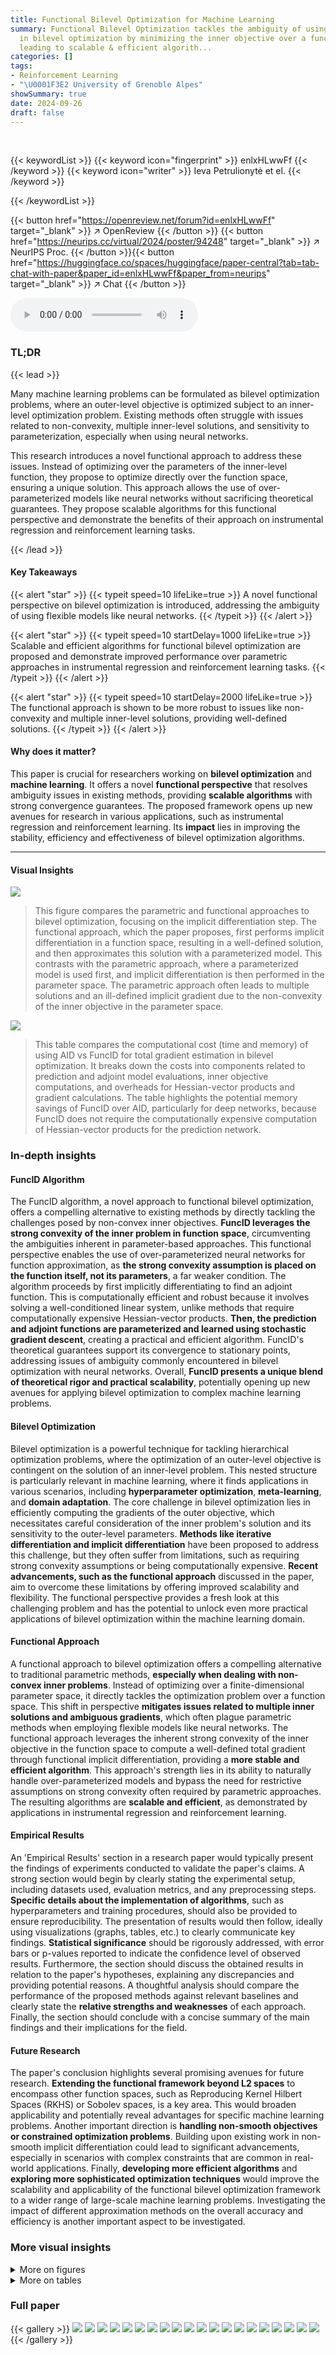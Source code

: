 ```yaml
---
title: Functional Bilevel Optimization for Machine Learning
summary: Functional Bilevel Optimization tackles the ambiguity of using neural networks
  in bilevel optimization by minimizing the inner objective over a function space,
  leading to scalable & efficient algorith...
categories: []
tags:
- Reinforcement Learning
- "\U0001F3E2 University of Grenoble Alpes"
showSummary: true
date: 2024-09-26
draft: false
---
```


<br>

{{< keywordList >}}
{{< keyword icon="fingerprint" >}} enlxHLwwFf {{< /keyword >}}
{{< keyword icon="writer" >}} Ieva Petrulionytė et el. {{< /keyword >}}
 
{{< /keywordList >}}

{{< button href="https://openreview.net/forum?id=enlxHLwwFf" target="_blank" >}}
↗ OpenReview
{{< /button >}}
{{< button href="https://neurips.cc/virtual/2024/poster/94248" target="_blank" >}}
↗ NeurIPS Proc.
{{< /button >}}{{< button href="https://huggingface.co/spaces/huggingface/paper-central?tab=tab-chat-with-paper&paper_id=enlxHLwwFf&paper_from=neurips" target="_blank" >}}
↗ Chat
{{< /button >}}



<audio controls>
    <source src="https://ai-paper-reviewer.com/enlxHLwwFf/podcast.wav" type="audio/wav">
    Your browser does not support the audio element.
</audio>


### TL;DR


{{< lead >}}

Many machine learning problems can be formulated as bilevel optimization problems, where an outer-level objective is optimized subject to an inner-level optimization problem. Existing methods often struggle with issues related to non-convexity, multiple inner-level solutions, and sensitivity to parameterization, especially when using neural networks.

This research introduces a novel functional approach to address these issues. Instead of optimizing over the parameters of the inner-level function, they propose to optimize directly over the function space, ensuring a unique solution. This approach allows the use of over-parameterized models like neural networks without sacrificing theoretical guarantees.  They propose scalable algorithms for this functional perspective and demonstrate the benefits of their approach on instrumental regression and reinforcement learning tasks.

{{< /lead >}}


#### Key Takeaways

{{< alert "star" >}}
{{< typeit speed=10 lifeLike=true >}} A novel functional perspective on bilevel optimization is introduced, addressing the ambiguity of using flexible models like neural networks. {{< /typeit >}}
{{< /alert >}}

{{< alert "star" >}}
{{< typeit speed=10 startDelay=1000 lifeLike=true >}} Scalable and efficient algorithms for functional bilevel optimization are proposed and demonstrate improved performance over parametric approaches in instrumental regression and reinforcement learning tasks. {{< /typeit >}}
{{< /alert >}}

{{< alert "star" >}}
{{< typeit speed=10 startDelay=2000 lifeLike=true >}} The functional approach is shown to be more robust to issues like non-convexity and multiple inner-level solutions, providing well-defined solutions. {{< /typeit >}}
{{< /alert >}}

#### Why does it matter?
This paper is crucial for researchers working on **bilevel optimization** and **machine learning**. It offers a novel **functional perspective** that resolves ambiguity issues in existing methods, providing **scalable algorithms** with strong convergence guarantees. The proposed framework opens up new avenues for research in various applications, such as instrumental regression and reinforcement learning. Its **impact** lies in improving the stability, efficiency and effectiveness of bilevel optimization algorithms.

------
#### Visual Insights



![](https://ai-paper-reviewer.com/enlxHLwwFf/figures_1_1.jpg)

> This figure compares the parametric and functional approaches to bilevel optimization, focusing on the implicit differentiation step.  The functional approach, which the paper proposes, first performs implicit differentiation in a function space, resulting in a well-defined solution, and then approximates this solution with a parameterized model. This contrasts with the parametric approach, where a parameterized model is used first, and implicit differentiation is then performed in the parameter space. The parametric approach often leads to multiple solutions and an ill-defined implicit gradient due to the non-convexity of the inner objective in the parameter space.





![](https://ai-paper-reviewer.com/enlxHLwwFf/tables_5_1.jpg)

> This table compares the computational cost (time and memory) of using AID vs FuncID for total gradient estimation in bilevel optimization.  It breaks down the costs into components related to prediction and adjoint model evaluations, inner objective computations, and overheads for Hessian-vector products and gradient calculations.  The table highlights the potential memory savings of FuncID over AID, particularly for deep networks, because FuncID does not require the computationally expensive computation of Hessian-vector products for the prediction network.





### In-depth insights


#### FuncID Algorithm
The FuncID algorithm, a novel approach to functional bilevel optimization, offers a compelling alternative to existing methods by directly tackling the challenges posed by non-convex inner objectives.  **FuncID leverages the strong convexity of the inner problem in function space**, circumventing the ambiguities inherent in parameter-based approaches.  This functional perspective enables the use of over-parameterized neural networks for function approximation, as **the strong convexity assumption is placed on the function itself, not its parameters**, a far weaker condition.  The algorithm proceeds by first implicitly differentiating to find an adjoint function.  This is computationally efficient and robust because it involves solving a well-conditioned linear system, unlike methods that require computationally expensive Hessian-vector products.  **Then, the prediction and adjoint functions are parameterized and learned using stochastic gradient descent**, creating a practical and efficient algorithm. FuncID's theoretical guarantees support its convergence to stationary points, addressing issues of ambiguity commonly encountered in bilevel optimization with neural networks.  Overall, **FuncID presents a unique blend of theoretical rigor and practical scalability**, potentially opening up new avenues for applying bilevel optimization to complex machine learning problems.

#### Bilevel Optimization
Bilevel optimization is a powerful technique for tackling hierarchical optimization problems, where the optimization of an outer-level objective is contingent on the solution of an inner-level problem.  This nested structure is particularly relevant in machine learning, where it finds applications in various scenarios, including **hyperparameter optimization**, **meta-learning**, and **domain adaptation**.  The core challenge in bilevel optimization lies in efficiently computing the gradients of the outer objective, which necessitates careful consideration of the inner problem's solution and its sensitivity to the outer-level parameters.  **Methods like iterative differentiation and implicit differentiation** have been proposed to address this challenge, but they often suffer from limitations, such as requiring strong convexity assumptions or being computationally expensive.  **Recent advancements, such as the functional approach** discussed in the paper, aim to overcome these limitations by offering improved scalability and flexibility.  The functional perspective provides a fresh look at this challenging problem and has the potential to unlock even more practical applications of bilevel optimization within the machine learning domain.

#### Functional Approach
A functional approach to bilevel optimization offers a compelling alternative to traditional parametric methods, **especially when dealing with non-convex inner problems**.  Instead of optimizing over a finite-dimensional parameter space, it directly tackles the optimization problem over a function space. This shift in perspective **mitigates issues related to multiple inner solutions and ambiguous gradients**, which often plague parametric methods when employing flexible models like neural networks. The functional approach leverages the inherent strong convexity of the inner objective in the function space to compute a well-defined total gradient through functional implicit differentiation, providing a **more stable and efficient algorithm**. This approach's strength lies in its ability to naturally handle over-parameterized models and bypass the need for restrictive assumptions on strong convexity often required by parametric approaches. The resulting algorithms are **scalable and efficient**, as demonstrated by applications in instrumental regression and reinforcement learning.

#### Empirical Results
An 'Empirical Results' section in a research paper would typically present the findings of experiments conducted to validate the paper's claims.  A strong section would begin by clearly stating the experimental setup, including datasets used, evaluation metrics, and any preprocessing steps.  **Specific details about the implementation of algorithms**, such as hyperparameters and training procedures, should also be provided to ensure reproducibility.  The presentation of results would then follow, ideally using visualizations (graphs, tables, etc.) to clearly communicate key findings.  **Statistical significance** should be rigorously addressed, with error bars or p-values reported to indicate the confidence level of observed results.  Furthermore, the section should discuss the obtained results in relation to the paper's hypotheses, explaining any discrepancies and providing potential reasons. A thoughtful analysis should compare the performance of the proposed methods against relevant baselines and clearly state the **relative strengths and weaknesses** of each approach. Finally, the section should conclude with a concise summary of the main findings and their implications for the field.

#### Future Research
The paper's conclusion highlights several promising avenues for future research.  **Extending the functional framework beyond L2 spaces** to encompass other function spaces, such as Reproducing Kernel Hilbert Spaces (RKHS) or Sobolev spaces, is a key area.  This would broaden applicability and potentially reveal advantages for specific machine learning problems.  Another important direction is **handling non-smooth objectives or constrained optimization problems**. Building upon existing work in non-smooth implicit differentiation could lead to significant advancements, especially in scenarios with complex constraints that are common in real-world applications. Finally, **developing more efficient algorithms** and **exploring more sophisticated optimization techniques** would improve the scalability and applicability of the functional bilevel optimization framework to a wider range of large-scale machine learning problems. Investigating the impact of different approximation methods on the overall accuracy and efficiency is another important aspect to be investigated.


### More visual insights

<details>
<summary>More on figures
</summary>


![](https://ai-paper-reviewer.com/enlxHLwwFf/figures_7_1.jpg)

> This figure compares different bilevel optimization methods on an instrumental variable regression task using the dsprites dataset.  The left panel shows a box plot of the out-of-sample mean squared error (MSE) for each method, highlighting the performance of FuncID. The middle and right panels display the outer and inner losses, respectively, plotted against the number of outer and inner iterations. These plots reveal the convergence behavior of the algorithms, illustrating how FuncID achieves lower losses compared to other methods.


![](https://ai-paper-reviewer.com/enlxHLwwFf/figures_9_1.jpg)

> This figure compares the performance of several bilevel optimization methods on an instrumental variable regression task.  The left panel shows a box plot of the out-of-sample mean squared error (MSE) for each method, indicating FuncID's superior performance.  The middle and right panels display the outer and inner losses, respectively, over training iterations. The plots show that FuncID converges faster and achieves lower losses than other methods.


![](https://ai-paper-reviewer.com/enlxHLwwFf/figures_39_1.jpg)

> This figure compares the performance of different bilevel optimization methods for instrumental variable regression.  Three plots show the out-of-sample mean squared error (MSE), outer loss, and inner loss over training iterations. The left plot shows box plots of the test MSE, while the middle and right plots show the outer and inner losses with mean and standard deviation for each method.  The results highlight the superior performance of the proposed FuncID method compared to other baselines.


![](https://ai-paper-reviewer.com/enlxHLwwFf/figures_39_2.jpg)

> This figure is a causal graph showing the relationship between the treatment variable (t), outcome variable (o), instrumental variable (x), and unobserved confounder (e) in an instrumental variable regression setting.  The arrows indicate the causal direction. The treatment variable is directly influenced by the unobserved confounder and the instrumental variable. The outcome is influenced by both the treatment variable and the unobserved confounder. The instrumental variable only influences the outcome through the treatment variable. This graph visually represents the causal structure used in the 2SLS experiment described in section 4.1.


![](https://ai-paper-reviewer.com/enlxHLwwFf/figures_41_1.jpg)

> This figure compares the performance of different bilevel optimization methods on an instrumental variable regression task.  The left panel shows a box plot of the out-of-sample mean squared error (MSE) for each method, providing a summary of the model's prediction accuracy. The middle and right panels show the evolution of the outer and inner losses, respectively, over training iterations, allowing for a comparison of convergence speed and stability.


![](https://ai-paper-reviewer.com/enlxHLwwFf/figures_42_1.jpg)

> This figure compares the performance of different bilevel optimization methods on the instrumental variable regression task.  The left panel shows a box plot of the out-of-sample mean squared error (MSE) for each method, highlighting the test performance. The central and right panels present the evolution of the outer and inner losses during the training iterations, respectively, allowing for a more detailed analysis of convergence behavior.  Shaded areas represent standard deviations, providing an indication of uncertainty in the results.


![](https://ai-paper-reviewer.com/enlxHLwwFf/figures_43_1.jpg)

> This figure compares the performance of various bilevel optimization methods on an instrumental variable regression task.  The left panel shows a box plot summarizing the out-of-sample mean squared error (MSE) achieved by each method on a held-out test set. The middle and right panels display the training curves of the outer and inner objectives, respectively, showing how these losses evolve as the optimization progresses.  The results indicate that the proposed FuncID method outperforms alternative approaches in terms of out-of-sample MSE.


</details>




<details>
<summary>More on tables
</summary>


![](https://ai-paper-reviewer.com/enlxHLwwFf/tables_6_1.jpg)
> This table compares the computational cost (time and memory) of using AID and FuncID methods for a single total gradient estimation. It breaks down the cost into the time for evaluating the prediction and adjoint models, the time for inner objective evaluation, and overheads for Hessian-vector products and gradients. The memory cost is analyzed in terms of the cost of storing intermediate outputs, Hessian-vector products, and model parameters.

![](https://ai-paper-reviewer.com/enlxHLwwFf/tables_40_1.jpg)
> This table compares the computational cost (time and memory) of using AID vs FuncID for estimating the total gradient in bilevel optimization.  It breaks down the costs into components related to model evaluation, inner-objective computations and Hessian-vector products.  The table shows that FuncID generally has a lower computational cost, particularly in terms of memory, especially when the prediction model is a large neural network.

</details>




### Full paper

{{< gallery >}}
<img src="https://ai-paper-reviewer.com/enlxHLwwFf/1.png" class="grid-w50 md:grid-w33 xl:grid-w25" />
<img src="https://ai-paper-reviewer.com/enlxHLwwFf/2.png" class="grid-w50 md:grid-w33 xl:grid-w25" />
<img src="https://ai-paper-reviewer.com/enlxHLwwFf/3.png" class="grid-w50 md:grid-w33 xl:grid-w25" />
<img src="https://ai-paper-reviewer.com/enlxHLwwFf/4.png" class="grid-w50 md:grid-w33 xl:grid-w25" />
<img src="https://ai-paper-reviewer.com/enlxHLwwFf/5.png" class="grid-w50 md:grid-w33 xl:grid-w25" />
<img src="https://ai-paper-reviewer.com/enlxHLwwFf/6.png" class="grid-w50 md:grid-w33 xl:grid-w25" />
<img src="https://ai-paper-reviewer.com/enlxHLwwFf/7.png" class="grid-w50 md:grid-w33 xl:grid-w25" />
<img src="https://ai-paper-reviewer.com/enlxHLwwFf/8.png" class="grid-w50 md:grid-w33 xl:grid-w25" />
<img src="https://ai-paper-reviewer.com/enlxHLwwFf/9.png" class="grid-w50 md:grid-w33 xl:grid-w25" />
<img src="https://ai-paper-reviewer.com/enlxHLwwFf/10.png" class="grid-w50 md:grid-w33 xl:grid-w25" />
<img src="https://ai-paper-reviewer.com/enlxHLwwFf/11.png" class="grid-w50 md:grid-w33 xl:grid-w25" />
<img src="https://ai-paper-reviewer.com/enlxHLwwFf/12.png" class="grid-w50 md:grid-w33 xl:grid-w25" />
<img src="https://ai-paper-reviewer.com/enlxHLwwFf/13.png" class="grid-w50 md:grid-w33 xl:grid-w25" />
<img src="https://ai-paper-reviewer.com/enlxHLwwFf/14.png" class="grid-w50 md:grid-w33 xl:grid-w25" />
<img src="https://ai-paper-reviewer.com/enlxHLwwFf/15.png" class="grid-w50 md:grid-w33 xl:grid-w25" />
<img src="https://ai-paper-reviewer.com/enlxHLwwFf/16.png" class="grid-w50 md:grid-w33 xl:grid-w25" />
<img src="https://ai-paper-reviewer.com/enlxHLwwFf/17.png" class="grid-w50 md:grid-w33 xl:grid-w25" />
<img src="https://ai-paper-reviewer.com/enlxHLwwFf/18.png" class="grid-w50 md:grid-w33 xl:grid-w25" />
<img src="https://ai-paper-reviewer.com/enlxHLwwFf/19.png" class="grid-w50 md:grid-w33 xl:grid-w25" />
<img src="https://ai-paper-reviewer.com/enlxHLwwFf/20.png" class="grid-w50 md:grid-w33 xl:grid-w25" />
{{< /gallery >}}
